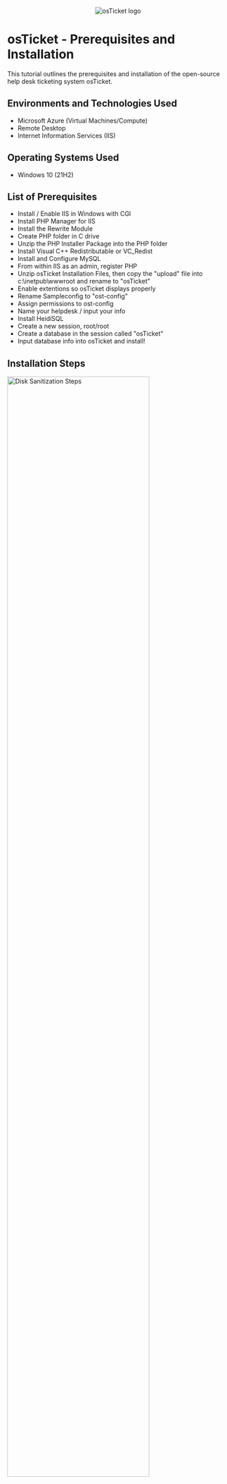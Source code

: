 <p align="center">
<img src="https://i.imgur.com/Clzj7Xs.png" alt="osTicket logo"/>
</p>

<h1>osTicket - Prerequisites and Installation</h1>
This tutorial outlines the prerequisites and installation of the open-source help desk ticketing system osTicket.<br />


<h2>Environments and Technologies Used</h2>

- Microsoft Azure (Virtual Machines/Compute)
- Remote Desktop
- Internet Information Services (IIS)

<h2>Operating Systems Used </h2>

- Windows 10</b> (21H2)

<h2>List of Prerequisites</h2>

- Install / Enable IIS in Windows with CGI
- Install PHP Manager for IIS
- Install the Rewrite Module
- Create PHP folder in C drive
- Unzip the PHP Installer Package into the PHP folder
- Install Visual C++ Redistributable or VC_Redist
- Install and Configure MySQL
- From within IIS as an admin, register PHP
- Unzip osTicket Installation Files, then copy the "upload" file into c:\inetpub\wwwroot and rename to "osTicket"
- Enable extentions so osTicket displays properly
- Rename Sampleconfig to "ost-config"
- Assign permissions to ost-config
- Name your helpdesk / input your info
- Install HeidiSQL
- Create a new session, root/root
- Create a database in the session called "osTicket"
- Input database info into osTicket and install!

<h2>Installation Steps</h2>

<p>
<img src="https://i.imgur.com/mNqDVnC.png" height="80%" width="80%" alt="Disk Sanitization Steps"/>
</p>
<p>
In order to download osTicket theres a lot of prerequesites. To start, I went to Control Panel, and to pressed "uninstall or change a program". From there on the left I clicked "Turn windows features on or off". After, I checked the boxes for "World Wide Web Services-> Application Development Features -> and CGI" this gives osTicket a web server to run on and CGI lets IIS (Internet Information Services) understand and execute PHP code (what osTicket uses).
</p>
<br />

<p>
<img src="https://i.imgur.com/9maKGGX.jpeg" height="60%" width="60%" alt="Disk Sanitization Steps"/>
</p>
<p>
In this step, I downloaded PHP manager for IIS, and Rewrite Module, these help IIS manage and read the PHP code that osTicket uses.
</p>
<br />

<p>
<img src="https://i.imgur.com/Cm4X69o.png" height="60%" width="60%" alt="Disk Sanitization Steps"/>
</p>
<p>
This next step is really simple, all I did was create a PHP folder inside my C drive (C:\PHP). This is for storage purposes and for osTicket to know where its data is being stored.
</p>
<br />

<p>
<img src="https://i.imgur.com/ljeCzln.png" height="60%" width="60%" alt="Disk Sanitization Steps"/>
</p>
<p>
In this step, I unzipped the PHP Installer package into the PHP folder I just created in my C drive. 
</p>
<br />

<p>
<img src="https://i.imgur.com/kNPSNmr.png" height="60%" width="60%" alt="Disk Sanitization Steps"/>
</p>
<p>
I then downloaded VC_redist (Visual C++ redistributable), this is important because PHP needs VC_Redist libraries to run properly on windows. VC_Redist downloads these libraries onto your computer so PHP has access to these tools to do things like read files, interact with IIS, and even something as simple as running the code smoothly.
</p>
<br />

<p>
<img src="https://i.imgur.com/uq29gES.jpeg" height="60%" width="60%" alt="Disk Sanitization Steps"/>
</p>
<p>
Next, I downloaded MySQL, and changed the configuration to standard. After, I made the username and password "root, root". MySQL is a database management system that stores and organizes data for websites/apps (like osTicket). This is needed because MySQL is where all the data (like tickets, users, messages, etc.) gets stored in a structured way. The reasoning for changing the configuration is to ensure your MySQL setup is stable and ready for smaller setups like osTicket. As for the username and password being "root"... the user "root" is basically the default admin user for MySQL, similar to an admin account.
</p>
<br />

<p>
<img src="https://i.imgur.com/M8rtoc0.png" height="60%" width="60%" alt="Disk Sanitization Steps"/>
</p>
<p>
The next essential step, is to register PHP from within IIS. So I ran IIS as an admin and registered it. This essentially tells IIS that PHP is installed, manages it, and makes sure IIS knows how to execute PHP files.
</p>
<br />

<p>
<img src="https://i.imgur.com/4dVzbVO.png" height="60%" width="60%" alt="Disk Sanitization Steps"/>
</p>
<p>
Now, I needed to get the core osTicket files into C:\inetpub\wwwroot.. "wwwroot" is the default location on the IIS web server where websites are hosted. This is where IIS serves up the web pages when someone visits the site. To do this I unzipped the osTicket file, then found the "upload" folder, where the core osTicket files live - the application’s scripts, templates, database connection files, etc. From here I copied it into the C:\inetpub\wwwroot\, and renamed it to "osTicket" which just makes it easier to access via the browser. e.g. instead of "http://yourwebsite.com/upload", I can go to "http://yourwebsite.com". To make a long explanation short, this step essentially moves the osTicket application into the location where IIS can recognize and serve it as a live web application.
</p>
<br />

<p>
<img src="https://i.imgur.com/83QVb7u.png" height="60%" width="60%" alt="Disk Sanitization Steps"/>
</p>
<p>
Next, I went into IIS-> sites -> default website -> osTicket, and clicked the "browse.80 (http)" on the right. It then opened osTicket installer (if you do everything correctly it should). When I opened it, I saw some green check marks and some red X's... this means I need to enable some extensions to make it compatable.
</p>
<br />

<p>
<img src="https://i.imgur.com/8o17kyI.png" height="60%" width="60%" alt="Disk Sanitization Steps"/>
</p>
<p>
In order to enable these extensions, I went back into IIS -> sites -> osTicket, then clicked PHP manager. At the bottom it says enable extentions, from there I went to enable these three extentions; php_opcache.dll, php_intl.dll, and php_imap.dll.. now ill explain what each of these do.. For "opcache", Instead of repeatedly running the same PHP scripts every time a page loads, opcache stores the compiled version of the code in memory, making things faster.. For "imap", it allows PHP to communicate with email servers using the IMAP protocol, and for osTicket this is useful for retrieving ticket updates via email.. Finally for "intl" (internationalization), it helps PHP handle things like dates, currencies, and other language-related features, and helps osTicket allow the app to display things properly in different languages or date/time formatting.
</p>
<br />

<p>
<img src="https://i.imgur.com/fumYnUk.jpeg" height="60%" width="60%" alt="Disk Sanitization Steps"/>
</p>
<p>
Next, we need to turn the sample configuration file into the real thing, and change its permissions.. To do this, I went into C:\inetpub\wwwroot\osTicket\include\, at the bottom there is a file called "ost-sampleconfig.php". I simply changed the name to "ost-config.php". Next, I right clicked it, went to properties->security->advanced. From there I removed all inherited permissions. Then I gave everyone full control. I did this so any user accessing the osTicket files, has permission to read, write, and modify those files as needed. (for the lab purposes of course).
</p>
<br />

<p>
<img src="https://i.imgur.com/BbA72uO.png" height="60%" width="60%" alt="Disk Sanitization Steps"/>
</p>
<p>
Now, all I did was go back into the osTicket webpage and put in my helpdesk info; such as the helpdesks name, email, and the admin user's information as well.
</p>
<br />

<p>
<img src="https://i.imgur.com/HVXjkFy.jpeg" height="60%" width="60%" alt="Disk Sanitization Steps"/>
</p>
<p>
Next, I downloaded HeidiSQL. HeidiSQL allows me to connect to my MySQL server (the one I set up earlier) and create the actual database where osTicket will store all its data. Then from within HeidiSQL, I created a new session called "root", and inside that session I created a database called "osTicket".
</p>
<br />

<p>
<img src="https://i.imgur.com/SiHZWTh.png" height="60%" width="60%" alt="Disk Sanitization Steps"/>
</p>
<p>
Now all that was left to do was, go back into osTicket, and fill in the database information with the one I just created in HeidiSQL, and press install!!!
</p>
<br />

<p>
<img src="https://i.imgur.com/79ldsuP.png" height="60%" width="60%" alt="Disk Sanitization Steps"/>
</p>
<p>
BOOM!! After pressing install, osTicket was installed and I had access to the ticket creater AND the staff control panel. :)
<br />
